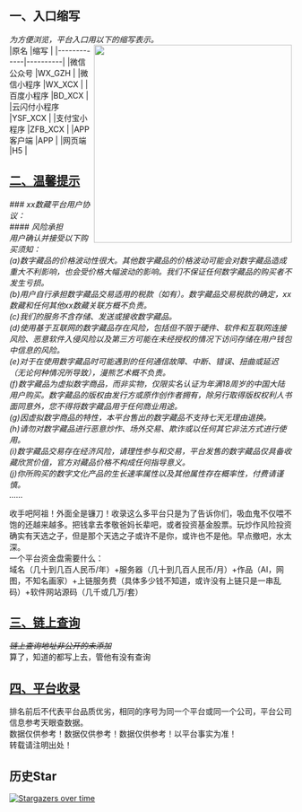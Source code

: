  ## 一、入口缩写
 *为方便浏览，平台入口用以下的缩写表示。*  
 [<img align="right" src="https://s2.loli.net/2022/09/13/1pfEevV7ADNXPdb.png" width="353px" />](https://baike.baidu.com/item/NFT/56358612?fr=aladdin/)
|原名         |缩写       |
|-------------|----------|
|微信公众号   |WX_GZH     | 
|微信小程序   |WX_XCX     | 
|百度小程序   |BD_XCX     |
|云闪付小程序 |YSF_XCX    |
|支付宝小程序 |ZFB_XCX    |
|APP客户端    |APP       |
|网页端       |H5        |

## [二、温馨提示](https://mp.weixin.qq.com/s/4lvjhIuO_1RxNTNk2o81ZA)     
*### xx数藏平台用户协议：*     
*#### 风险承担*  
*用户确认并接受以下购买须知：    
(a)数字藏品的价格波动性很大。其他数字藏品的价格波动可能会对数字藏品造成重大不利影响，也会受价格大幅波动的影响。我们不保证任何数字藏品的购买者不发生亏损。     
(b)用户自行承担数字藏品交易适用的税款（如有）。数字藏品交易税款的确定，xx数藏和任何其他xx数藏关联方概不负责。    
(c)我们的服务不含存储、发送或接收数字藏品。     
(d)使用基于互联网的数字藏品存在风险，包括但不限于硬件、软件和互联网连接风险、恶意软件入侵风险以及第三方可能在未经授权的情况下访问存储在用户钱包中信息的风险。    
(e)对于在使用数字藏品时可能遇到的任何通信故障、中断、错误、扭曲或延迟（无论何种情况所导致），漫熊艺术概不负责。   
(f)数字藏品为虚拟数字商品，而非实物，仅限实名认证为年满18周岁的中国大陆用户购买。数字藏品的版权由发行方或原作创作者拥有，除另行取得版权权利人书面同意外，您不得将数字藏品用于任何商业用途。   
(g)因虚拟数字商品的特性，本平台售出的数字藏品不支持七天无理由退换。   
(h)请勿对数字藏品进行恶意炒作、场外交易、欺诈或以任何其它非法方式进行使用。    
(i)数字藏品交易存在经济风险，请理性参与和交易，平台发售的数字藏品仅具备收藏欣赏价值，官方对藏品价格不构成任何指导意义。   
(j)你所购买的数字文化产品的生长速率属性以及其他属性存在概率性，付费请谨慎。      
……*

收手吧阿祖！外面全是镰刀！收录这么多平台只是为了告诉你们，吸血鬼不仅喂不饱的还越来越多。把钱拿去孝敬爸妈长辈吧，或者投资基金股票。玩炒作风险投资确实有天选之子，但是那个天选之子或许不是你，或许也不是他。早点撤吧，水太深。    
一个平台资金盘需要什么：   
域名（几十到几百人民币/年）+服务器（几十到几百人民币/月）+作品（AI，网图，不知名画家）+上链服务费（具体多少钱不知道，或许没有上链只是一串乱码）+软件网站源码（几千或几万/套）  

 ## [三、链上查询](https://github.com/KPI0/NFT/tree/main/blockchain)
 *~~链上查询地址非公开的未添加~~*  
 算了，知道的都写上去，管他有没有查询
 
 ## [四、平台收录](https://github.com/KPI0/NFT/tree/main/platform%20collection)
 排名前后不代表平台品质优劣，相同的序号为同一个平台或同一个公司，平台公司信息参考天眼查数据。   
 数据仅供参考！数据仅供参考！数据仅供参考！以平台事实为准！      
 转载请注明出处！     
 
## 历史Star
[![Stargazers over time](https://starchart.cc/KPI0/NFT.svg)](https://starchart.cc/KPI0/NFT)
